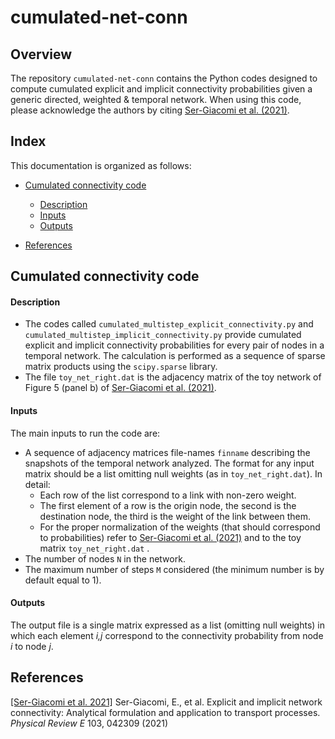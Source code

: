 # cumulated-net-conn

## Overview

The repository `cumulated-net-conn` contains the Python codes designed to compute cumulated explicit and implicit connectivity probabilities given a generic  directed, weighted & temporal network. When using this code, please acknowledge the authors by citing  [Ser-Giacomi et al. (2021)](#references).



## Index
This documentation is organized as follows:

- [Cumulated connectivity code](#cumulated-connectivity-code)
	- [Description](#description)
	- [Inputs](#inputs)
	- [Outputs](#outputs)
	
- [References](#references)



## Cumulated connectivity code

#### Description

- The codes called `cumulated_multistep_explicit_connectivity.py` and `cumulated_multistep_implicit_connectivity.py` provide cumulated explicit and implicit connectivity probabilities for every pair of nodes in a temporal network. The calculation is performed as a sequence of sparse matrix products using the `scipy.sparse` library. 
- The file `toy_net_right.dat` is the adjacency matrix of the toy network of Figure 5 (panel b) of [Ser-Giacomi et al. (2021)](#references). 

#### Inputs

The main inputs to run the code are:

- A sequence of adjacency matrices file-names `finname` describing the snapshots of the temporal network analyzed. The format for any input matrix should be a list  omitting null weights (as in `toy_net_right.dat`). In detail:
	- Each row of the list correspond to a link with non-zero weight.
	- The first element of a row is the origin node, the second is the destination node, the third is the weight of the link between them.
	- For the proper normalization of the weights (that should correspond to probabilities) refer to [Ser-Giacomi et al. (2021)](#references) and to the toy matrix `toy_net_right.dat` .
- The number of nodes `N` in the network.
- The maximum number of steps `M` considered (the minimum number is by default equal to 1).


#### Outputs

The output file is a single matrix expressed as a list (omitting null weights) in which each element *i,j* correspond to the connectivity probability from node *i* to node *j*.



## References

[[Ser-Giacomi et al. 2021]](https://journals.aps.org/pre/abstract/10.1103/PhysRevE.103.042309) Ser-Giacomi, E., et al. Explicit and implicit network connectivity: Analytical formulation and application to transport processes. *Physical Review E* 103, 042309 (2021)




